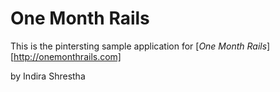 # One Month Rails

This is the pintersting sample application for 
[*One Month Rails*][http://onemonthrails.com]

by Indira Shrestha

